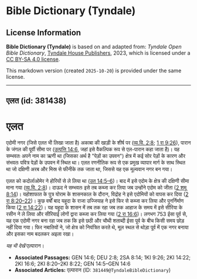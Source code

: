 # Bible Dictionary (Tyndale)

## License Information

**Bible Dictionary (Tyndale)** is based on and adapted from: _Tyndale Open Bible Dictionary_, [Tyndale House Publishers](https://tyndaleopenresources.com/), 2023, which is licensed under a [CC BY-SA 4.0 license](https://creativecommons.org/licenses/by-sa/4.0/legalcode.en).

This markdown version (created `2025-10-20`) is provided under the same license.



--------------------------------

## एलत (id: 381438)

एलत
===

एदोमी नगर (जिसे एलत भी लिखा जाता है) अकाबा की खाड़ी के शीर्ष पर ([व्य.वि. 2:8](https://ref.ly/Deut2:8); [1 रा 9:26](https://ref.ly/1Kgs9:26)), पारान के जंगल की पूर्वी सीमा पर ([उत्पत्ति 14:6](https://ref.ly/Gen14:6), जहां इसे वैकल्पिक रूप से एल\-पारान कहा जाता है)। यह सम्भवतः अपने नाम का ऋणी था (जिसका अर्थ है "पेड़ों का उपवन") क्षेत्र में कई सोर पेड़ों के कारण और संभवतः पवित्र पेड़ों के उपवन में स्थित था। एलत रणनीतिक रूप से एक प्रमुख व्यापार मार्ग के साथ स्थित था जो दक्षिणी अरब और मिस्र से फीनीके तक जाता था, जिससे यह एक मूल्यवान नगर बन गया।

एलत को कदोर्लाओमेर ने होरियों से ले लिया था ([उत 14:5–6](https://ref.ly/Gen14:5-Gen14:6))। बाद में इसे एदोम के क्षेत्र की दक्षिणी सीमा माना गया ([व्य.वि. 2:8](https://ref.ly/Deut2:8))। दाऊद ने सम्भवतः इसे तब कब्जा कर लिया जब उन्होंने एदोम को जीता ([2 शमू 8:14](https://ref.ly/2Sam8:14))। यहोशाफात के पुत्र योराम के शासनकाल के दौरान, विद्रोह ने इसे एदोमियों को वापस कर दिया ([2 रा 8:20–22](https://ref.ly/2Kgs8:20-2Kgs8:22))। कुछ वर्षों बाद यहूदा के राजा उज्जियाह ने इसे फिर से कब्जा कर लिया और पुनर्निर्माण किया ([2 रा 14:22](https://ref.ly/2Kgs14:22))। यह यहूदा के शासन में तब तक रहा जब तक आहाज के समय में इसे सीरिया के रसीन ने ले लिया और सीरियाई लोगों द्वारा कब्जा कर लिया गया ([2 रा 16:6](https://ref.ly/2Kgs16:6))। लगभग 753 ईसा पूर्व से, यह एक एदोमी नगर बना रहा जब तक कि इसे छठी और चौथी शताब्दी ईसा पूर्व के बीच किसी समय छोड़ नहीं दिया गया। फिर नबातियों ने, जो क्षेत्र को नियंत्रित करते थे, मूल स्थल से थोड़ा पूर्व में एक नगर बनाया और इसका नाम बदलकर अइला रखा।

*यह भी देखें* एल्पारान।

* **Associated Passages:** GEN 14:6; DEU 2:8; 2SA 8:14; 1KI 9:26; 2KI 14:22; 2KI 16:6; 2KI 8:20–2KI 8:22; GEN 14:5–GEN 14:6
* **Associated Articles:** एल्पारान  (ID: `381449@TyndaleBibleDictionary`)

